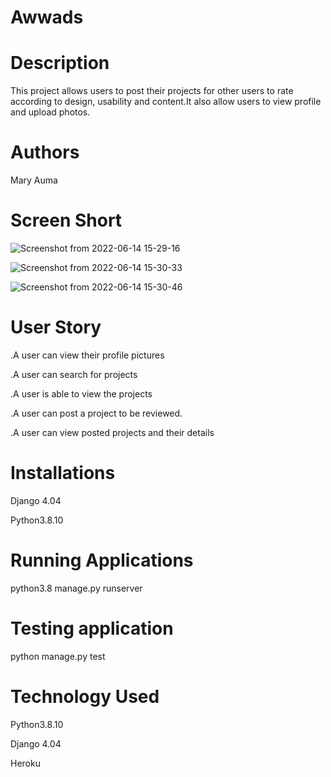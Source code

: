 # Awwads
# Description
This project allows users to post their projects for other users to rate according to design, usability and content.It also allow users to view profile and upload photos.
# Authors
Mary Auma
# Screen Short
![Screenshot from 2022-06-14 15-29-16](https://user-images.githubusercontent.com/100118426/173577626-b21bab45-acde-4b6e-8665-49a1497a0bbd.png)

![Screenshot from 2022-06-14 15-30-33](https://user-images.githubusercontent.com/100118426/173577698-000839d0-0041-4a12-bb4b-38273018d72f.png)

![Screenshot from 2022-06-14 15-30-46](https://user-images.githubusercontent.com/100118426/173577782-0c1f480a-ce0d-42aa-b2bc-e941465e9eec.png)

# User Story
.A user can view their profile pictures

.A user can search for projects

.A user is able to view the projects

.A user can post a project to be reviewed.

.A user can view posted projects and their details

# Installations

Django 4.04 

Python3.8.10

# Running Applications

python3.8 manage.py runserver

# Testing application
python manage.py test

# Technology Used 

Python3.8.10

Django 4.04

Heroku 

